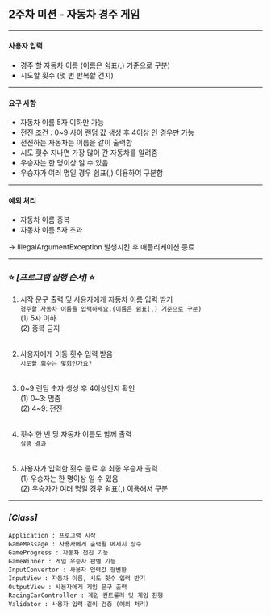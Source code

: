 ## 2주차 미션 - 자동차 경주 게임

---

#### 사용자 입력

- 경주 할 자동차 이름 (이름은 쉼표(,) 기준으로 구분)
- 시도할 횟수 (몇 번 반복할 건지)

---

#### 요구 사항

- 자동차 이름 5자 이하만 가능
- 전진 조건 : 0~9 사이 랜덤 값 생성 후 4이상 인 경우만 가능
- 전진하는 자동차는 이름을 같이 출력함
- 시도 횟수 지나면 가장 많이 간 자동차를 알려줌
- 우승자는 한 명이상 일 수 있음
- 우승자가 여러 명일 경우 쉼표(,) 이용하여 구분함

---

#### 예외 처리

- 자동차 이름 중복
- 자동차 이름 5자 초과

&rarr; IllegalArgumentException 발생시킨 후 애플리케이션 종료 

---

### ⭐️ *[프로그램 실행 순서]* ⭐️

1. 시작 문구 출력 및 사용자에게 자동차 이름 입력 받기 <br/>
    ```경주할 자동차 이름을 입력하세요.(이름은 쉼표(,) 기준으로 구분)``` <br/>
    (1) 5자 이하 <br/>
    (2) 중복 금지 <br/><br/>

2. 사용자에게 이동 횟수 입력 받음 <br/>
    ```시도할 회수는 몇회인가요?``` <br/><br/>

3. 0~9 랜덤 숫자 생성 후 4이상인지 확인 <br/>
    (1) 0~3: 멈춤 <br/>
    (2) 4~9: 전진 <br/><br/>

4. 횟수 한 번 당 자동차 이름도 함께 출력 <br/>
    ```실행 결과``` <br/><br/>

5. 사용자가 입력한 횟수 종료 후 최종 우승자 출력 <br/>
    (1) 우승자는 한 명이상 일 수 있음 <br/>
    (2) 우승자가 여러 명일 경우 쉼표(,) 이용해서 구분 <br/>

---

### *[Class]*
```
Application : 프로그램 시작
GameMessage : 사용자에게 출력될 메세지 상수
GameProgress : 자동차 전진 기능
GameWinner : 게임 우승자 판별 기능
InputConvertor : 사용자 입력값 형변환
InputView : 자동차 이름, 시도 횟수 입력 받기
OutputView : 사용자에게 게임 문구 출력
RacingCarController : 게임 컨트롤러 및 게임 진행 
Validator : 사용자 입력 길이 검증 (예외 처리)
```

